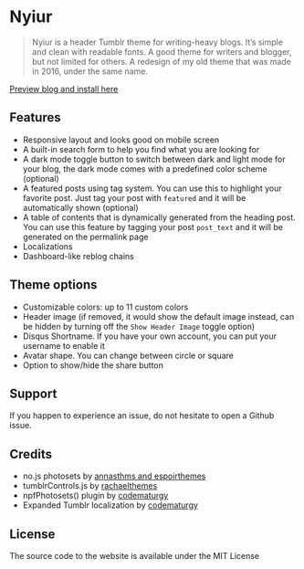 # Nyiur
> Nyiur is a header Tumblr theme for writing-heavy blogs. It’s simple and clean with readable fonts. A good theme for writers and blogger, but not limited for others. A redesign of my old theme that was made in 2016, under the same name.

[Preview blog and install here](https://www.tumblr.com/theme/41159)

## Features
- Responsive layout and looks good on mobile screen
- A built-in search form to help you find what you are looking for
- A dark mode toggle button to switch between dark and light mode for your blog, the dark mode comes with a predefined color scheme (optional)
- A featured posts using tag system. You can use this to highlight your favorite post. Just tag your post with `featured` and it will be automatically shown (optional)
- A table of contents that is dynamically generated from the heading post. You can use this feature by tagging your post `post_text` and it will be generated on the permalink page
- Localizations
- Dashboard-like reblog chains

## Theme options
- Customizable colors: up to 11 custom colors
- Header image (if removed, it would show the default image instead, can be hidden by turning off the `Show Header Image` toggle option)
- Disqus Shortname. If you have your own account, you can put your username to enable it
- Avatar shape. You can change between circle or square
- Option to show/hide the share button

## Support
If you happen to experience an issue, do not hesitate to open a Github issue.

## Credits
- no.js photosets by [annasthms and espoirthemes](https://github.com/annasthms/photosets)
- tumblrControls.js by [rachaelthemes](https://rachaelthemes.com/tumblr-control)
- npfPhotosets() plugin by [codematurgy](https://github.com/boscoxvi/npfphotosets)
- Expanded Tumblr localization by [codematurgy](https://github.com/boscoxvi/expandedtumblrlocalization)

## License
The source code to the website is available under the MIT License
